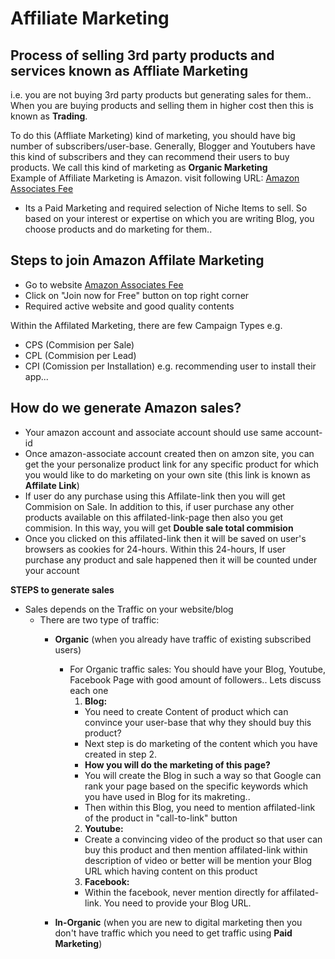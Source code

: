 # Affiliate Marketing  

## Process of selling 3rd party products and services known as Affliate Marketing  
i.e. you are not buying 3rd party products but generating sales for them.. 
When you are buying products and selling them in higher cost then this is known as **Trading**.  

To do this (Affliate Marketing) kind of marketing, you should have big number of subscribers/user-base. Generally, Blogger and Youtubers have this kind of subscribers and they can recommend their users to buy products. We call this kind of marketing as **Organic Marketing**  
Example of Affiliate Marketing is Amazon. visit following URL: [Amazon Associates Fee](https://affiliate-program.amazon.in/help/operating/schedule)
- Its a Paid Marketing and required selection of Niche Items to sell. So based on your interest or expertise on which you are writing Blog, you choose products and do marketing for them..   

## Steps to join Amazon Affilate Marketing  
  - Go to website [Amazon Associates Fee](https://affiliate-program.amazon.in/help/operating/schedule)  
  - Click on "Join now for Free" button on top right corner  
  - Required active website and good quality contents  
  
  Within the Affilated Marketing, there are few Campaign Types e.g.  
  - CPS (Commision per Sale)  
  - CPL (Commision per Lead)  
  - CPI (Comission per Installation)  e.g. recommending user to install their app...  

## How do we generate Amazon sales?  
  - Your amazon account and associate account should use same account-id  
  - Once amazon-associate account created then on amzon site, you can get the your personalize product link for any specific product for which you would like to do marketing on your own site  (this link is known as **Affilate Link**)  
  - If user do any purchase using this Affilate-link then you will get Commision on Sale. In addition to this, if user purchase any other products available on this affilated-link-page then also you get commision. In this way, you will get **Double sale total commision**    
  - Once you clicked on this affilated-link then it will be saved on user's browsers as cookies for 24-hours. Within this 24-hours, If user purchase any product and sale happened then it will be counted under your account  
  
  **STEPS to generate sales**  
  - Sales depends on the Traffic on your website/blog
    - There are two type of traffic:
      - **Organic** (when you already have traffic of existing subscribed users)  
        - For Organic traffic sales: You should have your Blog, Youtube, Facebook Page with good amount of followers.. Lets discuss each one           
          1. **Blog:**
            - You need to create Content of product which can convince your user-base that why they should buy this product?  
            - Next step is do marketing of the content which you have created in step 2. 
            - **How you will do the marketing of this page?**  
            - You will create the Blog in such a way so that Google can rank your page based on the specific keywords which you have used in Blog for its makreting..  
            - Then within this Blog, you need to mention affilated-link of the product in "call-to-link" button   
          2. **Youtube:**  
            - Create a convincing video of the product so that user can buy this product and then mention affilated-link within description of video or better will be mention your Blog URL which having content on this product  
          3. **Facebook:**
            - Within the facebook, never mention directly for affilated-link. You need to provide your Blog URL.
          
      - **In-Organic** (when you are new to digital marketing then you don't have traffic which you need to get traffic using **Paid Marketing**)  
      
      
      
      
      
      

